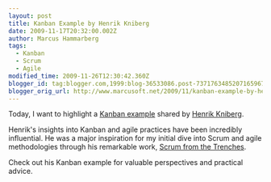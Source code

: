 ```yaml
---
layout: post
title: Kanban Example by Henrik Kniberg
date: 2009-11-17T20:32:00.002Z
author: Marcus Hammarberg
tags:
  - Kanban
  - Scrum
  - Agile
modified_time: 2009-11-26T12:30:42.360Z
blogger_id: tag:blogger.com,1999:blog-36533086.post-7371763485207165967
blogger_orig_url: http://www.marcusoft.net/2009/11/kanban-example-by-henrik-kniberg.html
---
```


Today, I want to highlight a [Kanban example](http://tinyurl.com/kanbanexample) shared by [Henrik Kniberg](http://blog.crisp.se/henrikkniberg).

Henrik's insights into Kanban and agile practices have been incredibly influential. He was a major inspiration for my initial dive into Scrum and agile methodologies through his remarkable work, [Scrum from the Trenches](http://www.crisp.se/henrik.kniberg/ScrumAndXpFromTheTrenches.pdf).

Check out his Kanban example for valuable perspectives and practical advice.
